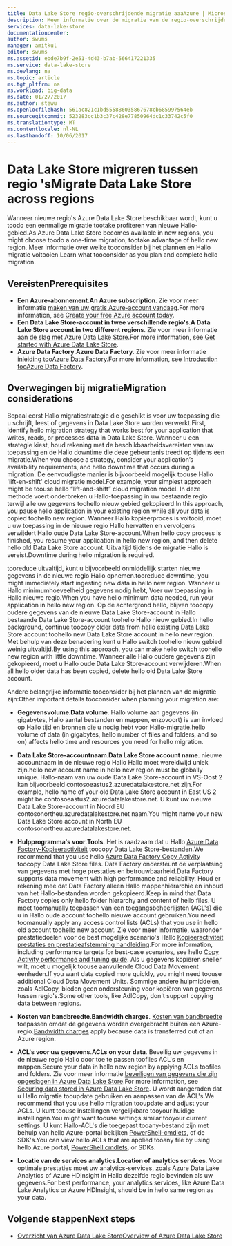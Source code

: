 ```yaml
---
title: Data Lake Store regio-overschrijdende migratie aaaAzure | Microsoft Docs
description: Meer informatie over de migratie van de regio-overschrijdende voor Azure Data Lake Store.
services: data-lake-store
documentationcenter: 
author: swums
manager: amitkul
editor: swums
ms.assetid: ebde7b9f-2e51-4d43-b7ab-566417221335
ms.service: data-lake-store
ms.devlang: na
ms.topic: article
ms.tgt_pltfrm: na
ms.workload: big-data
ms.date: 01/27/2017
ms.author: stewu
ms.openlocfilehash: 561ac821c1bd555886035867678cb685997564eb
ms.sourcegitcommit: 523283cc1b3c37c428e77850964dc1c33742c5f0
ms.translationtype: MT
ms.contentlocale: nl-NL
ms.lasthandoff: 10/06/2017
---
```

# <a name="migrate-data-lake-store-across-regions"></a><span data-ttu-id="7e471-103">Data Lake Store migreren tussen regio 's</span><span class="sxs-lookup"><span data-stu-id="7e471-103">Migrate Data Lake Store across regions</span></span>

<span data-ttu-id="7e471-104">Wanneer nieuwe regio's Azure Data Lake Store beschikbaar wordt, kunt u toodo een eenmalige migratie tootake profiteren van nieuwe Hallo-gebied.</span><span class="sxs-lookup"><span data-stu-id="7e471-104">As Azure Data Lake Store becomes available in new regions, you might choose toodo a one-time migration, tootake advantage of hello new region.</span></span> <span data-ttu-id="7e471-105">Meer informatie over welke tooconsider bij het plannen en Hallo migratie voltooien.</span><span class="sxs-lookup"><span data-stu-id="7e471-105">Learn what tooconsider as you plan and complete hello migration.</span></span>

## <a name="prerequisites"></a><span data-ttu-id="7e471-106">Vereisten</span><span class="sxs-lookup"><span data-stu-id="7e471-106">Prerequisites</span></span>

* <span data-ttu-id="7e471-107">**Een Azure-abonnement**.</span><span class="sxs-lookup"><span data-stu-id="7e471-107">**An Azure subscription**.</span></span> <span data-ttu-id="7e471-108">Zie voor meer informatie [maken van uw gratis Azure-account vandaag](https://azure.microsoft.com/pricing/free-trial/).</span><span class="sxs-lookup"><span data-stu-id="7e471-108">For more information, see [Create your free Azure account today](https://azure.microsoft.com/pricing/free-trial/).</span></span>
* <span data-ttu-id="7e471-109">**Een Data Lake Store-account in twee verschillende regio's**.</span><span class="sxs-lookup"><span data-stu-id="7e471-109">**A Data Lake Store account in two different regions**.</span></span> <span data-ttu-id="7e471-110">Zie voor meer informatie [aan de slag met Azure Data Lake Store](data-lake-store-get-started-portal.md).</span><span class="sxs-lookup"><span data-stu-id="7e471-110">For more information, see [Get started with Azure Data Lake Store](data-lake-store-get-started-portal.md).</span></span>
* <span data-ttu-id="7e471-111">**Azure Data Factory**.</span><span class="sxs-lookup"><span data-stu-id="7e471-111">**Azure Data Factory**.</span></span> <span data-ttu-id="7e471-112">Zie voor meer informatie [inleiding tooAzure Data Factory](../data-factory/data-factory-introduction.md).</span><span class="sxs-lookup"><span data-stu-id="7e471-112">For more information, see [Introduction tooAzure Data Factory](../data-factory/data-factory-introduction.md).</span></span>


## <a name="migration-considerations"></a><span data-ttu-id="7e471-113">Overwegingen bij migratie</span><span class="sxs-lookup"><span data-stu-id="7e471-113">Migration considerations</span></span>

<span data-ttu-id="7e471-114">Bepaal eerst Hallo migratiestrategie die geschikt is voor uw toepassing die u schrijft, leest of gegevens in Data Lake Store worden verwerkt.</span><span class="sxs-lookup"><span data-stu-id="7e471-114">First, identify hello migration strategy that works best for your application that writes, reads, or processes data in Data Lake Store.</span></span> <span data-ttu-id="7e471-115">Wanneer u een strategie kiest, houd rekening met de beschikbaarheidsvereisten van uw toepassing en de Hallo downtime die deze gebeurtenis treedt op tijdens een migratie.</span><span class="sxs-lookup"><span data-stu-id="7e471-115">When you choose a strategy, consider your application’s availability requirements, and hello downtime that occurs during a migration.</span></span> <span data-ttu-id="7e471-116">De eenvoudigste manier is bijvoorbeeld mogelijk toouse Hallo 'lift-en-shift' cloud migratie model.</span><span class="sxs-lookup"><span data-stu-id="7e471-116">For example, your simplest approach might be toouse hello “lift-and-shift” cloud migration model.</span></span> <span data-ttu-id="7e471-117">In deze methode voert onderbreken u Hallo-toepassing in uw bestaande regio terwijl alle uw gegevens toohello nieuw gebied gekopieerd.</span><span class="sxs-lookup"><span data-stu-id="7e471-117">In this approach, you pause hello application in your existing region while all your data is copied toohello new region.</span></span> <span data-ttu-id="7e471-118">Wanneer Hallo kopieerproces is voltooid, moet u uw toepassing in de nieuwe regio Hallo hervatten en vervolgens verwijdert Hallo oude Data Lake Store-account.</span><span class="sxs-lookup"><span data-stu-id="7e471-118">When hello copy process is finished, you resume your application in hello new region, and then delete hello old Data Lake Store account.</span></span> <span data-ttu-id="7e471-119">Uitvaltijd tijdens de migratie Hallo is vereist.</span><span class="sxs-lookup"><span data-stu-id="7e471-119">Downtime during hello migration is required.</span></span>

<span data-ttu-id="7e471-120">tooreduce uitvaltijd, kunt u bijvoorbeeld onmiddellijk starten nieuwe gegevens in de nieuwe regio Hallo opnemen.</span><span class="sxs-lookup"><span data-stu-id="7e471-120">tooreduce downtime, you might immediately start ingesting new data in hello new region.</span></span> <span data-ttu-id="7e471-121">Wanneer u Hallo minimumhoeveelheid gegevens nodig hebt, Voer uw toepassing in Hallo nieuwe regio.</span><span class="sxs-lookup"><span data-stu-id="7e471-121">When you have hello minimum data needed, run your application in hello new region.</span></span> <span data-ttu-id="7e471-122">Op de achtergrond hello, blijven toocopy oudere gegevens van de nieuwe Data Lake Store-account in Hallo bestaande Data Lake Store-account toohello Hallo nieuw gebied.</span><span class="sxs-lookup"><span data-stu-id="7e471-122">In hello background, continue toocopy older data from hello existing Data Lake Store account toohello new Data Lake Store account in hello new region.</span></span> <span data-ttu-id="7e471-123">Met behulp van deze benadering kunt u Hallo switch toohello nieuw gebied weinig uitvaltijd.</span><span class="sxs-lookup"><span data-stu-id="7e471-123">By using this approach, you can make hello switch toohello new region with little downtime.</span></span> <span data-ttu-id="7e471-124">Wanneer alle Hallo oudere gegevens zijn gekopieerd, moet u Hallo oude Data Lake Store-account verwijderen.</span><span class="sxs-lookup"><span data-stu-id="7e471-124">When all hello older data has been copied, delete hello old Data Lake Store account.</span></span>

<span data-ttu-id="7e471-125">Andere belangrijke informatie tooconsider bij het plannen van de migratie zijn:</span><span class="sxs-lookup"><span data-stu-id="7e471-125">Other important details tooconsider when planning your migration are:</span></span>

* <span data-ttu-id="7e471-126">**Gegevensvolume**.</span><span class="sxs-lookup"><span data-stu-id="7e471-126">**Data volume**.</span></span> <span data-ttu-id="7e471-127">Hallo volume aan gegevens (in gigabytes, Hallo aantal bestanden en mappen, enzovoort) is van invloed op Hallo tijd en bronnen die u nodig hebt voor Hallo-migratie.</span><span class="sxs-lookup"><span data-stu-id="7e471-127">hello volume of data (in gigabytes, hello number of files and folders, and so on) affects hello time and resources you need for hello migration.</span></span>

* <span data-ttu-id="7e471-128">**Data Lake Store-accountnaam**.</span><span class="sxs-lookup"><span data-stu-id="7e471-128">**Data Lake Store account name**.</span></span> <span data-ttu-id="7e471-129">nieuwe accountnaam in de nieuwe regio Hallo Hallo moet wereldwijd uniek zijn.</span><span class="sxs-lookup"><span data-stu-id="7e471-129">hello new account name in hello new region must be globally unique.</span></span> <span data-ttu-id="7e471-130">Hallo-naam van uw oude Data Lake Store-account in VS-Oost 2 kan bijvoorbeeld contosoeastus2.azuredatalakestore.net zijn.</span><span class="sxs-lookup"><span data-stu-id="7e471-130">For example, hello name of your old Data Lake Store account in East US 2 might be contosoeastus2.azuredatalakestore.net.</span></span> <span data-ttu-id="7e471-131">U kunt uw nieuwe Data Lake Store-account in Noord EU contosonortheu.azuredatalakestore.net naam.</span><span class="sxs-lookup"><span data-stu-id="7e471-131">You might name your new Data Lake Store account in North EU contosonortheu.azuredatalakestore.net.</span></span>

* <span data-ttu-id="7e471-132">**Hulpprogramma's voor**.</span><span class="sxs-lookup"><span data-stu-id="7e471-132">**Tools**.</span></span> <span data-ttu-id="7e471-133">Het is raadzaam dat u Hallo [Azure Data Factory-Kopieeractiviteit](../data-factory/data-factory-azure-datalake-connector.md) toocopy Data Lake Store-bestanden.</span><span class="sxs-lookup"><span data-stu-id="7e471-133">We recommend that you use hello [Azure Data Factory Copy Activity](../data-factory/data-factory-azure-datalake-connector.md) toocopy Data Lake Store files.</span></span> <span data-ttu-id="7e471-134">Data Factory ondersteunt de verplaatsing van gegevens met hoge prestaties en betrouwbaarheid.</span><span class="sxs-lookup"><span data-stu-id="7e471-134">Data Factory supports data movement with high performance and reliability.</span></span> <span data-ttu-id="7e471-135">Houd er rekening mee dat Data Factory alleen Hallo mappenhiërarchie en inhoud van het Hallo-bestanden worden gekopieerd.</span><span class="sxs-lookup"><span data-stu-id="7e471-135">Keep in mind that Data Factory copies only hello folder hierarchy and content of hello files.</span></span> <span data-ttu-id="7e471-136">U moet toomanually toepassen van een toegangsbeheerlijsten (ACL's) die u in Hallo oude account toohello nieuwe account gebruiken.</span><span class="sxs-lookup"><span data-stu-id="7e471-136">You need toomanually apply any access control lists (ACLs) that you use in hello old account toohello new account.</span></span> <span data-ttu-id="7e471-137">Zie voor meer informatie, waaronder prestatiedoelen voor de best mogelijke scenario's Hallo [Kopieeractiviteit prestaties en prestatieafstemming handleiding](../data-factory/data-factory-copy-activity-performance.md).</span><span class="sxs-lookup"><span data-stu-id="7e471-137">For more information, including performance targets for best-case scenarios, see hello [Copy Activity performance and tuning guide](../data-factory/data-factory-copy-activity-performance.md).</span></span> <span data-ttu-id="7e471-138">Als u gegevens kopiëren sneller wilt, moet u mogelijk toouse aanvullende Cloud Data Movement eenheden.</span><span class="sxs-lookup"><span data-stu-id="7e471-138">If you want data copied more quickly, you might need toouse additional Cloud Data Movement Units.</span></span> <span data-ttu-id="7e471-139">Sommige andere hulpmiddelen, zoals AdlCopy, bieden geen ondersteuning voor kopiëren van gegevens tussen regio's.</span><span class="sxs-lookup"><span data-stu-id="7e471-139">Some other tools, like AdlCopy, don't support copying data between regions.</span></span>  

* <span data-ttu-id="7e471-140">**Kosten van bandbreedte**.</span><span class="sxs-lookup"><span data-stu-id="7e471-140">**Bandwidth charges**.</span></span> <span data-ttu-id="7e471-141">[Kosten van bandbreedte](https://azure.microsoft.com/en-us/pricing/details/bandwidth/) toepassen omdat de gegevens worden overgebracht buiten een Azure-regio.</span><span class="sxs-lookup"><span data-stu-id="7e471-141">[Bandwidth charges](https://azure.microsoft.com/en-us/pricing/details/bandwidth/) apply because data is transferred out of an Azure region.</span></span>

* <span data-ttu-id="7e471-142">**ACL's voor uw gegevens**.</span><span class="sxs-lookup"><span data-stu-id="7e471-142">**ACLs on your data**.</span></span> <span data-ttu-id="7e471-143">Beveilig uw gegevens in de nieuwe regio Hallo door toe te passen toofiles ACL's en mappen.</span><span class="sxs-lookup"><span data-stu-id="7e471-143">Secure your data in hello new region by applying ACLs toofiles and folders.</span></span> <span data-ttu-id="7e471-144">Zie voor meer informatie [beveiligen van gegevens die zijn opgeslagen in Azure Data Lake Store](data-lake-store-secure-data.md).</span><span class="sxs-lookup"><span data-stu-id="7e471-144">For more information, see [Securing data stored in Azure Data Lake Store](data-lake-store-secure-data.md).</span></span> <span data-ttu-id="7e471-145">U wordt aangeraden dat u Hallo migratie tooupdate gebruiken en aanpassen van de ACL's.</span><span class="sxs-lookup"><span data-stu-id="7e471-145">We recommend that you use hello migration tooupdate and adjust your ACLs.</span></span> <span data-ttu-id="7e471-146">U kunt toouse instellingen vergelijkbare tooyour huidige instellingen.</span><span class="sxs-lookup"><span data-stu-id="7e471-146">You might want toouse settings similar tooyour current settings.</span></span> <span data-ttu-id="7e471-147">U kunt Hallo-ACL's die toegepast tooany-bestand zijn met behulp van hello Azure-portal bekijken [PowerShell-cmdlets](/powershell/module/azurerm.datalakestore/get-azurermdatalakestoreitempermission), of de SDK's.</span><span class="sxs-lookup"><span data-stu-id="7e471-147">You can view hello ACLs that are applied tooany file by using hello Azure portal, [PowerShell cmdlets](/powershell/module/azurerm.datalakestore/get-azurermdatalakestoreitempermission), or SDKs.</span></span>  

* <span data-ttu-id="7e471-148">**Locatie van de services analytics**.</span><span class="sxs-lookup"><span data-stu-id="7e471-148">**Location of analytics services**.</span></span> <span data-ttu-id="7e471-149">Voor optimale prestaties moet uw analytics-services, zoals Azure Data Lake Analytics of Azure HDInsight in Hallo dezelfde regio bevinden als uw gegevens.</span><span class="sxs-lookup"><span data-stu-id="7e471-149">For best performance, your analytics services, like Azure Data Lake Analytics or Azure HDInsight, should be in hello same region as your data.</span></span>  

## <a name="next-steps"></a><span data-ttu-id="7e471-150">Volgende stappen</span><span class="sxs-lookup"><span data-stu-id="7e471-150">Next steps</span></span>
* [<span data-ttu-id="7e471-151">Overzicht van Azure Data Lake Store</span><span class="sxs-lookup"><span data-stu-id="7e471-151">Overview of Azure Data Lake Store</span></span>](data-lake-store-overview.md)
